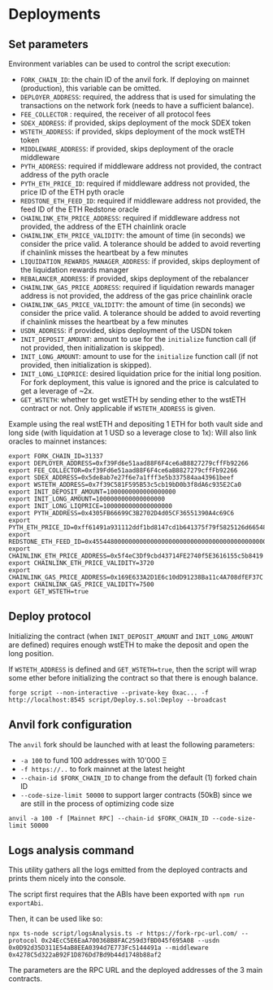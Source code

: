 # Deployments

## Set parameters

Environment variables can be used to control the script execution:

- `FORK_CHAIN_ID`: the chain ID of the anvil fork. If deploying on mainnet (production), this variable can be omitted.
- `DEPLOYER_ADDRESS`: required, the address that is used for simulating the transactions on the network fork (needs to have a sufficient balance).
- `FEE_COLLECTOR` : required, the receiver of all protocol fees
- `SDEX_ADDRESS`: if provided, skips deployment of the mock SDEX token
- `WSTETH_ADDRESS`: if provided, skips deployment of the mock wstETH token
- `MIDDLEWARE_ADDRESS`: if provided, skips deployment of the oracle middleware
- `PYTH_ADDRESS`: required if middleware address not provided, the contract address of the pyth oracle
- `PYTH_ETH_PRICE_ID`: required if middleware address not provided, the price ID of the ETH pyth oracle
- `REDSTONE_ETH_FEED_ID`: required if middleware address not provided, the feed ID of the ETH Redstone oracle
- `CHAINLINK_ETH_PRICE_ADDRESS`: required if middleware address not provided, the address of the ETH chainlink oracle
- `CHAINLINK_ETH_PRICE_VALIDITY`: the amount of time (in seconds) we consider the price valid. A tolerance should be added to avoid reverting if chainlink misses the heartbeat by a few minutes
- `LIQUIDATION_REWARDS_MANAGER_ADDRESS`: if provided, skips deployment of the liquidation rewards manager
- `REBALANCER_ADDRESS`: if provided, skips deployment of the rebalancer
- `CHAINLINK_GAS_PRICE_ADDRESS`: required if liquidation rewards manager address is not provided, the address of the gas price chainlink oracle
- `CHAINLINK_GAS_PRICE_VALIDITY`: the amount of time (in seconds) we consider the price valid. A tolerance should be added to avoid reverting if chainlink misses the heartbeat by a few minutes
- `USDN_ADDRESS`: if provided, skips deployment of the USDN token
- `INIT_DEPOSIT_AMOUNT`: amount to use for the `initialize` function call (if not provided, then initialization is skipped).
- `INIT_LONG_AMOUNT`: amount to use for the `initialize` function call (if not provided, then initialization is skipped).
- `INIT_LONG_LIQPRICE`: desired liquidation price for the initial long position. For fork deployment, this value is
  ignored and the price is calculated to get a leverage of ~2x.
- `GET_WSTETH`: whether to get wstETH by sending ether to the wstETH contract or not. Only applicable if `WSTETH_ADDRESS` is given.

Example using the real wstETH and depositing 1 ETH for both vault side and long side (with liquidation
at 1 USD so a leverage close to 1x):
Will also link oracles to mainnet instances:

```
export FORK_CHAIN_ID=31337
export DEPLOYER_ADDRESS=0xf39Fd6e51aad88F6F4ce6aB8827279cffFb92266
export FEE_COLLECTOR=0xf39Fd6e51aad88F6F4ce6aB8827279cffFb92266
export SDEX_ADDRESS=0x5de8ab7e27f6e7a1fff3e5b337584aa43961beef
export WSTETH_ADDRESS=0x7f39C581F595B53c5cb19bD0b3f8dA6c935E2Ca0
export INIT_DEPOSIT_AMOUNT=1000000000000000000
export INIT_LONG_AMOUNT=1000000000000000000
export INIT_LONG_LIQPRICE=1000000000000000000
export PYTH_ADDRESS=0x4305FB66699C3B2702D4d05CF36551390A4c69C6
export PYTH_ETH_PRICE_ID=0xff61491a931112ddf1bd8147cd1b641375f79f5825126d665480874634fd0ace
export REDSTONE_ETH_FEED_ID=0x4554480000000000000000000000000000000000000000000000000000000000
export CHAINLINK_ETH_PRICE_ADDRESS=0x5f4eC3Df9cbd43714FE2740f5E3616155c5b8419
export CHAINLINK_ETH_PRICE_VALIDITY=3720
export CHAINLINK_GAS_PRICE_ADDRESS=0x169E633A2D1E6c10dD91238Ba11c4A708dfEF37C
export CHAINLINK_GAS_PRICE_VALIDITY=7500
export GET_WSTETH=true
```

## Deploy protocol

Initializing the contract (when `INIT_DEPOSIT_AMOUNT` and `INIT_LONG_AMOUNT` are defined) requires enough wstETH to make
the deposit and open the long position.

If `WSTETH_ADDRESS` is defined and `GET_WSTETH=true`, then the script will wrap some ether before initializing the
contract so that there is enough balance.

```
forge script --non-interactive --private-key 0xac... -f http://localhost:8545 script/Deploy.s.sol:Deploy --broadcast
```

## Anvil fork configuration

The `anvil` fork should be launched with at least the following parameters:

- `-a 100` to fund 100 addresses with 10'000 Ξ
- `-f https://..` to fork mainnet at the latest height
- `--chain-id $FORK_CHAIN_ID` to change from the default (1) forked chain ID
- `--code-size-limit 50000` to support larger contracts (50kB) since we are still in the process of optimizing code size

```
anvil -a 100 -f [Mainnet RPC] --chain-id $FORK_CHAIN_ID --code-size-limit 50000
```

## Logs analysis command

This utility gathers all the logs emitted from the deployed contracts and prints them nicely into the console.

The script first requires that the ABIs have been exported with `npm run exportAbi`.

Then, it can be used like so:

```
npx ts-node script/logsAnalysis.ts -r https://fork-rpc-url.com/ --protocol 0x24EcC5E6EaA700368B8FAC259d3fBD045f695A08 --usdn 0x0D92d35D311E54aB8EEA0394d7E773Fc5144491a --middleware 0x4278C5d322aB92F1D876Dd7Bd9b44d1748b88af2
```

The parameters are the RPC URL and the deployed addresses of the 3 main contracts.
